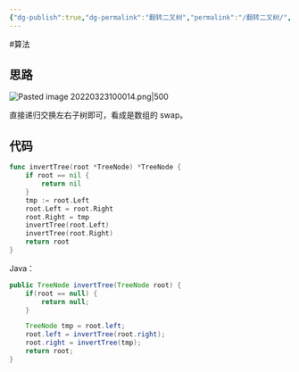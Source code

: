 ```yaml
---
{"dg-publish":true,"dg-permalink":"翻转二叉树","permalink":"/翻转二叉树/","title":"翻转二叉树","tags":["树","二叉树"]}
---
```



#算法

## 思路

![Pasted image 20220323100014.png|500](/img/user/attachments/images/Pasted%20image%2020220323100014.png)

直接递归交换左右子树即可，看成是数组的 swap。

## 代码

```go
func invertTree(root *TreeNode) *TreeNode {
	if root == nil {
		return nil
	}
	tmp := root.Left
	root.Left = root.Right
	root.Right = tmp
	invertTree(root.Left)
	invertTree(root.Right)
	return root
}
```

Java：

```java
public TreeNode invertTree(TreeNode root) {
	if(root == null) {
		return null;
	}

	TreeNode tmp = root.left;
	root.left = invertTree(root.right);
	root.right = invertTree(tmp);
	return root;
}
```